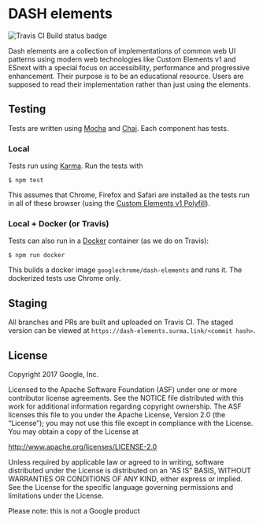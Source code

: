 # DASH elements

![Travis CI Build status badge](https://travis-ci.org/GoogleChrome/dash-elements.svg?branch=master)

Dash elements are a collection of implementations of common web UI patterns using modern web technologies like Custom Elements v1 and ESnext with a special focus on accessibility, performance and progressive enhancement. Their purpose is to be an educational resource. Users are supposed to read their implementation rather than just using the elements.

## Testing

Tests are written using [Mocha](https://mochajs.org/) and [Chai](http://chaijs.com/). Each component has tests.

### Local

Tests run using [Karma](https://karma-runner.github.io/1.0/config/browsers.html). Run the tests with

```
$ npm test
```

This assumes that Chrome, Firefox and Safari are installed as the tests run in all of these browser (using the [Custom Elements v1 Polyfill](https://github.com/webcomponents/custom-elements)).

### Local + Docker (or Travis)

Tests can also run in a [Docker](https://www.docker.com/) container (as we do on Travis):

```
$ npm run docker
```

This builds a docker image `googlechrome/dash-elements` and runs it. The dockerized tests use Chrome only.

## Staging

All branches and PRs are built and uploaded on Travis CI. The staged version can be viewed at `https://dash-elements.surma.link/<commit hash>`.

## License

Copyright 2017 Google, Inc.

Licensed to the Apache Software Foundation (ASF) under one or more contributor license agreements. See the NOTICE file distributed with this work for additional information regarding copyright ownership. The ASF licenses this file to you under the Apache License, Version 2.0 (the “License”); you may not use this file except in compliance with the License. You may obtain a copy of the License at

http://www.apache.org/licenses/LICENSE-2.0

Unless required by applicable law or agreed to in writing, software distributed under the License is distributed on an “AS IS” BASIS, WITHOUT WARRANTIES OR CONDITIONS OF ANY KIND, either express or implied. See the License for the specific language governing permissions and limitations under the License.

Please note: this is not a Google product
